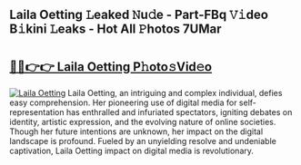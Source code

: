## Laila Oetting 𝙻eaked 𝙽u𝚍e - Part-FBq 𝚅𝚒deo B𝚒kini 𝙻eaks - Hot All 𝙿hotos 7UMar

# <h2><a href="http://ld1m2le.urlbe.top/?page=Laila+Oetting">🔗🔗👉👉 Laila Oetting P𝚑oto𝚜Vid𝚎o</a></h2>

[![Laila Oetting](https://i.imgur.com/eBuTRDB.gif)](http://ld1m2le.urlbe.top/?page=Laila+Oetting)
Laila Oetting, an intriguing and complex individual, defies easy comprehension. Her pioneering use of digital media for self-representation has enthralled and infuriated spectators, igniting debates on identity, artistic expression, and the evolving nature of online societies. Though her future intentions are unknown, her impact on the digital landscape is profound. Fueled by an unyielding resolve and undeniable captivation, Laila Oetting impact on digital media is revolutionary.
